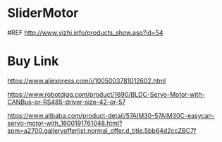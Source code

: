 # SliderMotor


#REF
http://www.yizhi.info/products_show.asp?id=54

# Buy Link
https://www.aliexpress.com/i/1005003781012602.html


https://www.robotdigg.com/product/1690/BLDC-Servo-Motor-with-CANBus-or-RS485-driver-size-42-or-57


https://www.alibaba.com/product-detail/57AIM30-57AIM30C-easycan-servo-motor-with_1600191761048.html?spm=a2700.galleryofferlist.normal_offer.d_title.5bb64d2ccZBC7f


